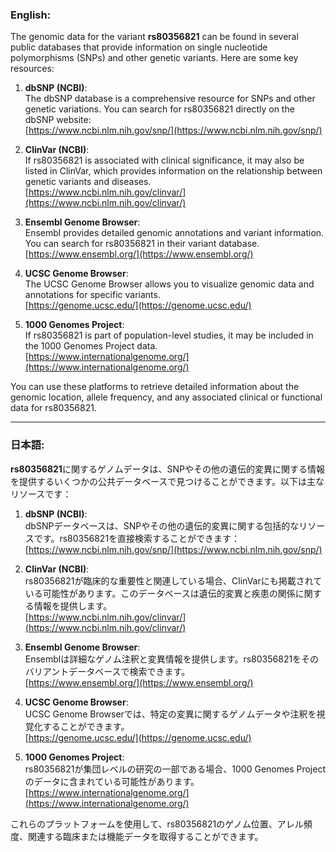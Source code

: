 ### English:
The genomic data for the variant **rs80356821** can be found in several public databases that provide information on single nucleotide polymorphisms (SNPs) and other genetic variants. Here are some key resources:

1. **dbSNP (NCBI)**:  
   The dbSNP database is a comprehensive resource for SNPs and other genetic variations. You can search for rs80356821 directly on the dbSNP website:  
   [https://www.ncbi.nlm.nih.gov/snp/](https://www.ncbi.nlm.nih.gov/snp/)

2. **ClinVar (NCBI)**:  
   If rs80356821 is associated with clinical significance, it may also be listed in ClinVar, which provides information on the relationship between genetic variants and diseases.  
   [https://www.ncbi.nlm.nih.gov/clinvar/](https://www.ncbi.nlm.nih.gov/clinvar/)

3. **Ensembl Genome Browser**:  
   Ensembl provides detailed genomic annotations and variant information. You can search for rs80356821 in their variant database.  
   [https://www.ensembl.org/](https://www.ensembl.org/)

4. **UCSC Genome Browser**:  
   The UCSC Genome Browser allows you to visualize genomic data and annotations for specific variants.  
   [https://genome.ucsc.edu/](https://genome.ucsc.edu/)

5. **1000 Genomes Project**:  
   If rs80356821 is part of population-level studies, it may be included in the 1000 Genomes Project data.  
   [https://www.internationalgenome.org/](https://www.internationalgenome.org/)

You can use these platforms to retrieve detailed information about the genomic location, allele frequency, and any associated clinical or functional data for rs80356821.

---

### 日本語:
**rs80356821**に関するゲノムデータは、SNPやその他の遺伝的変異に関する情報を提供するいくつかの公共データベースで見つけることができます。以下は主なリソースです：

1. **dbSNP (NCBI)**:  
   dbSNPデータベースは、SNPやその他の遺伝的変異に関する包括的なリソースです。rs80356821を直接検索することができます：  
   [https://www.ncbi.nlm.nih.gov/snp/](https://www.ncbi.nlm.nih.gov/snp/)

2. **ClinVar (NCBI)**:  
   rs80356821が臨床的な重要性と関連している場合、ClinVarにも掲載されている可能性があります。このデータベースは遺伝的変異と疾患の関係に関する情報を提供します。  
   [https://www.ncbi.nlm.nih.gov/clinvar/](https://www.ncbi.nlm.nih.gov/clinvar/)

3. **Ensembl Genome Browser**:  
   Ensemblは詳細なゲノム注釈と変異情報を提供します。rs80356821をそのバリアントデータベースで検索できます。  
   [https://www.ensembl.org/](https://www.ensembl.org/)

4. **UCSC Genome Browser**:  
   UCSC Genome Browserでは、特定の変異に関するゲノムデータや注釈を視覚化することができます。  
   [https://genome.ucsc.edu/](https://genome.ucsc.edu/)

5. **1000 Genomes Project**:  
   rs80356821が集団レベルの研究の一部である場合、1000 Genomes Projectのデータに含まれている可能性があります。  
   [https://www.internationalgenome.org/](https://www.internationalgenome.org/)

これらのプラットフォームを使用して、rs80356821のゲノム位置、アレル頻度、関連する臨床または機能データを取得することができます。